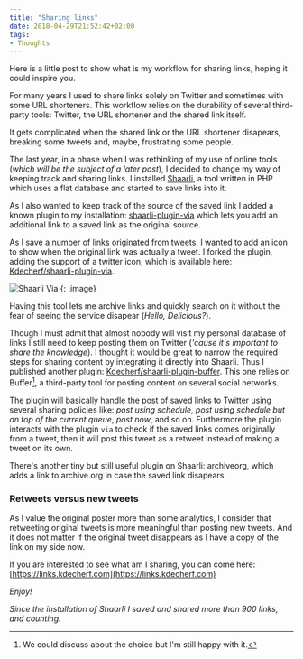 ```yaml
---
title: "Sharing links"
date: 2018-04-29T21:52:42+02:00
tags:
- Thoughts
---
```


Here is a little post to show what is my workflow for sharing links, hoping it
could inspire you.

For many years I used to share links solely on Twitter and sometimes with some
URL shorteners. This workflow relies on the durability of several third-party
tools: Twitter, the URL shortener and the shared link itself.

It gets complicated when the shared link or the URL shortener disapears,
breaking some tweets and, maybe, frustrating some people.

The last year, in a phase when I was rethinking of my use of online tools (_which
      will be the subject of a later post_), I decided to change my way of
keeping track and sharing links. I installed
[Shaarli](https://github.com/shaarli/Shaarli), a tool written in PHP which uses a
flat database and started to save links into it.

As I also wanted to keep track of the source of the saved link I added a known
plugin to my installation:
[shaarli-plugin-via](https://github.com/kalvn/shaarli-plugin-via) which lets you
add an additional link to a saved link as the original source.

As I save a number of links originated from tweets, I wanted to add an icon to
show when the original link was actually a tweet. I forked the plugin, adding
the support of a twitter icon, which is available here:
[Kdecherf/shaarli-plugin-via](https://github.com/Kdecherf/shaarli-plugin-via).

![Shaarli Via]({attach}shaarli-via.png)
{: .image}

Having this tool lets me archive links and quickly search on it without the fear
of seeing the service disapear (_Hello, Delicious?_).

Though I must admit that almost nobody will visit my personal database of links
I still need to keep posting them on Twitter (_'cause it's important to share
      the knowledge_). I thought it would be great to narrow the required steps
for sharing content by integrating it directly into Shaarli. Thus I published
another plugin:
[Kdecherf/shaarli-plugin-buffer](https://github.com/Kdecherf/shaarli-plugin-buffer).
This one relies on Buffer[^1], a third-party tool for posting content on several
social networks.

The plugin will basically handle the post of saved links to Twitter using
several sharing policies like: _post using schedule_, _post using schedule but
on top of the current queue_, _post now_, and so on. Furthermore the plugin
interacts with the plugin `via` to check if the saved links comes originally
from a tweet, then it will post this tweet as a retweet instead of making a
tweet on its own.

There's another tiny but still useful plugin on Shaarli: archiveorg, which adds a
link to archive.org in case the saved link disapears.

### Retweets versus new tweets

As I value the original poster more than some analytics, I consider that
retweeting original tweets is more meaningful than posting new tweets. And it
does not matter if the original tweet disappears as I have a copy of the link on
my side now.

If you are interested to see what am I sharing,  you can come here:
[https://links.kdecherf.com](https://links.kdecherf.com)

_Enjoy!_

_Since the installation of Shaarli I saved and shared more than 900 links, and counting._

[^1]: We could discuss about the choice but I'm still happy with it.

